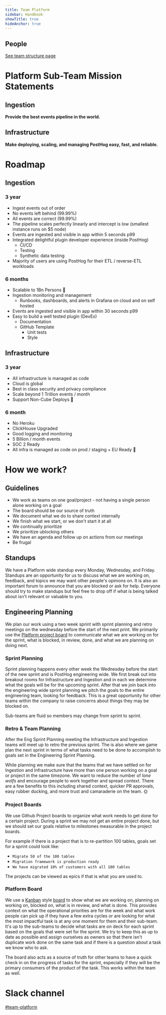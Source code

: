 ```yaml
---
title: Team Platform
sidebar: Handbook
showTitle: true
hideAnchor: true
---
```


## People

[See team structure page](/handbook/people/team-structure/team-structure)

# Platform Sub-Team Mission Statements

## Ingestion

**Provide the best events pipeline in the world.**

## Infrastructure

**Make deploying, scaling, and managing PostHog easy, fast, and reliable.**

# Roadmap

## Ingestion

### 3 year

- Ingest events out of order
- No events left behind (99.99%)
- All events are correct (99.99%)
- The pipeline scales perfectly linearly and intercept is low (smallest instance runs on $5 node)
- Events are ingested and visible in app within 5 seconds p99
- Integrated delightful plugin developer experience (inside PostHog)
    - CI/CD
    - Testing
    - Synthetic data testing
- Majority of users are using PostHog for their ETL / reverse-ETL workloads 

### 6 months

- Scalable to 1Bn Persons 🎉
- Ingestion monitoring and management
    - Runbooks, dashboards, and alerts in Grafana on cloud and on self hosted
- Events are ingested and visible in app within 30 seconds p99
- Easy to build a well tested plugin (DevEx)
    - Documentation
    - GitHub Template
        - Unit tests
        - Style

## Infrastructure

### 3 year

- All infrastructure is managed as code
- Cloud is global
- Best in class security and privacy compliance
- Scale beyond 1 Trillion events / month
- Support Non-Cube Deploys 🤖

### 6 month

- No Heroku
- ClickHouse Upgraded
- Good logging and monitoring
- 5 Billion / month events
- SOC 2 Ready
- All infra is managed as code on prod / staging + EU Ready 🎈
  
# How we work?
## Guidelines
* We work as teams on one goal/project - not having a single person alone working on a goal
* The board should be our source of truth
* We document what we do to share context internally
* We finish what we start, or we don't start it at all
* We continually prioritize
* We prioritize ublocking others
* We have an agenda and follow up on actions from our meetings
* Be frugal

## Standups
We have a Platform wide standup every Monday, Wednesday, and Friday. Standups are an opportunity for us to discuss what we are working on, feedback, and topics we may want other people's opinions on. It is also an important forum to announce that you are blocked or ask for help. Everyone should try to make standups but feel free to drop off if what is being talked about isn't relevant or valuable to you.


## Engineering Planning
We plan our work using a two week sprint with sprint planning and retro meetings on the wednesday before the start of the next print. We primarily use the [Platform project board](https://github.com/orgs/PostHog/projects/10) to communicate what we are working on for the sprint, what is blocked, in review, done, and what we are planning on doing next.

### Sprint Planning
Sprint planning happens every other week the Wednesday before the start of the new sprint and is PostHog engineering wide. We first break out into breakout rooms for Infrastructure and Ingestion and in each we determine what the goals will be for the upcoming sprint. After that we join back into the engineering wide sprint planning we pitch the goals to the entire engineering team, looking for feedback. This is a great opportunity for other teams within the company to raise concerns about things they may be blocked on.

Sub-teams are fluid so members may change from sprint to sprint.

### Retro & Team Planning
After the Eng Sprint Planning meeting the Infrastructure and Ingestion teams will meet up to retro the previous sprint. The is also where we game plan the next sprint in terms of what tasks need to be done to accomplish to goals set in the Engineering Sprint Planning.

While planning we make sure that the teams that we have settled on for Ingestion and Infrastructure have more than one person working on a goal or project in the same timezone. We want to reduce the number of _lone wolfs_ and encourage people to work together and spread context. There are a few benefits to this including shared context, quicker PR approvals, easy rubber ducking, and more trust and camaraderie on the team. 🌞

### Project Boards
We use Github Project boards to organize what work needs to get done for a certain project. During a sprint we may not get an entire project done, but we should set our goals relative to milestones measurable in the project boards.

For example if there is a project that is to re-partition 100 tables, goals set for a sprint could look like:
- `Migrate 50 of the 100 tables`
- `Migration framework is production ready`
- `We have migrated 10% of customers with all 100 tables`

The projects can be viewed as epics if that is what you are used to.

### Platform Board
We use a [Kanban](https://en.wikipedia.org/wiki/Kanban_(development)) style [board](https://github.com/orgs/PostHog/projects/10) to show what we are working on, planning on working on, blocked on, what is in review, and what is done. This provides context on what the operational priorities are for the week and what work people can pick up if they have a few extra cycles or are looking for what the most impactful task is at any one moment for them and their sub-team. It's up to the sub-teams to decide what tasks are on deck for each sprint based on the goals that were set for the sprint. We try to keep this as up to date as possible and assign ourselves as owners so that there isn't duplicate work done on the same task and if there is a question about a task we know who to ask.

The board also acts as a source of truth for other teams to have a quick check in on the progress of tasks for the sprint, especially if they will be the primary consumers of the product of the task. This works within the team as well.
# Slack channel

[#team-platform](https://posthog.slack.com/messages/team-platform)
